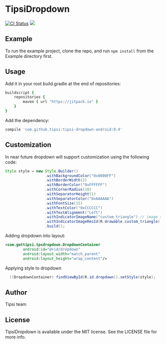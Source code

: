 # TipsiDropdown

[![CI Status](https://img.shields.io/travis/tipsi/tipsi-dropdown-ios.svg?style=flat)](https://travis-ci.org/tipsi/tipsi-dropdown-android)
[![](https://jitpack.io/v/tipsi/tipsi-dropdown-android.svg)](https://jitpack.io/#tipsi/tipsi-dropdown-android)

## Example
To run the example project, clone the repo, and run `npm install` from the Example directory first.

## Usage
Add it in your root build.gradle at the end of repositories:
```ruby
buildscript {
    repositories {
        maven { url "https://jitpack.io" }
    }
}
```
Add the dependency:

```ruby
compile 'com.github.tipsi:tipsi-dropdown-android:0.4'
```

## Customization
In near future dropdown will support customization using the following code:

```java
Style style = new Style.Builder()
                  .withBackgroundColor("0x0000FF")
                  .withBorderWidth(2)
                  .withBorderColor("0xFFFFFF")
                  .withCornerRadius(10)
                  .withSeparatorHeight(1)
                  .withSeparatorColor("0xAAAAAA")
                  .withFontSize(15)
                  .withTextColor("0xCCCCCC")
                  .withTextAlignment("Left")
                  .withIndicatorImageName("custom_triangle") // image should be located in drawable
                  .withIndicatorImageResId(R.drawable.custom_triangle) // or via resource id
                  .build();
```

Adding dropdown into layout:
```xml
<com.gettipsi.tpsdropdown.DropdownContainer
        android:id="@+id/dropdown"
        android:layout_width="match_parent"
        android:layout_height="wrap_content"/>
```

Applying style to dropdown
```java
  ((DropdownContainer) findViewById(R.id.dropdown)).setStyle(style);
```

## Author

Tipsi team

## License

TipsiDropdown is available under the MIT license. See the LICENSE file for more info.
